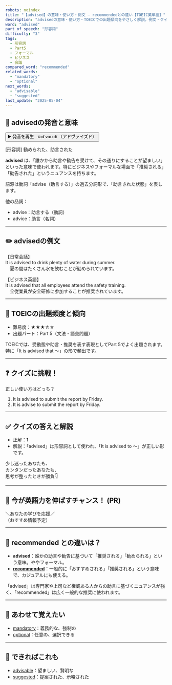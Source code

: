 ```yaml
---
robots: noindex
title: "【advised】の意味・使い方・例文 ― recommendedとの違い【TOEIC英単語】"
description: "advisedの意味・使い方・TOEICでの出題傾向をやさしく解説。例文・クイズ付きでrecommendedとの違いもわかりやすく学べます。"
word: "advised"
part_of_speech: "形容詞"
difficulty: "3"
tags:
  - 形容詞
  - Part5
  - フォーマル
  - ビジネス
  - 会議
compared_word: "recommended"
related_words:
  - "mandatory"
  - "optional"
next_words:
  - "advisable"
  - "suggested"
last_update: "2025-05-04"
---
```


## 🔰 advisedの発音と意味

<button class="play-audio" onclick="playTTS('advised')">
  <span class="play-audio-main">
    ▶️ 発音を再生　/ədˈvaɪzd/
  </span>
  <span class="play-audio-sub">
    （アドヴァイズド）
  </span>
</button>

[形容詞] 勧められた、助言された

**advised** は、「誰かから助言や勧告を受けて、その通りにすることが望ましい」といった意味で使われます。特にビジネスやフォーマルな場面で「推奨される」「勧告された」というニュアンスを持ちます。

語源は動詞「advise（助言する）」の過去分詞形で、「助言された状態」を表します。

他の品詞：  
- advise：助言する（動詞）
- advice：助言（名詞）

---

## ✏️ advisedの例文

【日常会話】  
It is advised to drink plenty of water during summer.  
　夏の間はたくさん水を飲むことが勧められています。

【ビジネス英語】  
It is advised that all employees attend the safety training.  
　全従業員が安全研修に参加することが推奨されています。

---

## 🎯 TOEICの出題頻度と傾向

- 難易度：★★★☆☆
- 出題パート：Part 5（文法・語彙問題）

TOEICでは、受動態や助言・推奨を表す表現としてPart 5でよく出題されます。特に「It is advised that ～」の形で頻出です。

---

## ❓ クイズに挑戦！

正しい使い方はどっち？

1. It is advised to submit the report by Friday.  
2. It is advise to submit the report by Friday.

---

## ✅ クイズの答えと解説

- 正解：**1**
- 解説：「advised」は形容詞として使われ、「It is advised to ～」が正しい形です。

少し迷ったあなたも、  
カンタンだったあなたも、  
思考が整ったときが勝負👇️

---

## 🚀 今が英語力を伸ばすチャンス！ (PR)

<div class="info-center">
＼あなたの学びを応援／<br>  
（おすすめ情報予定）
</div>

---

## 🤔  recommended との違いは？

- **advised**：誰かの助言や勧告に基づいて「推奨される」「勧められる」という意味。ややフォーマル。
- **[recommended](/recommended)**：一般的に「おすすめされる」「推奨される」という意味で、カジュアルにも使える。

「advised」は専門家や上司など権威ある人からの助言に基づくニュアンスが強く、「recommended」は広く一般的な推奨に使われます。

---

## 🧩 あわせて覚えたい

- [mandatory](/mandatory)：義務的な、強制の
- [optional](/optional)：任意の、選択できる

---

## 📖 できればこれも

- [advisable](/advisable)：望ましい、賢明な
- [suggested](/suggested)：提案された、示唆された

<!-- cvid: aid33_bid37 -->

